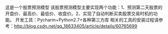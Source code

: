 这是一个股票预测模型
该股票预测模型主要实现两个功能：1、预测第二天股票的开盘价、最高价、最低价、收盘价。2、实现了自动判断买卖股票交易时机的功能。
开发工具：Pycharm+Python2.7+各种第三方库
相关的工具的安装过程请参考：http://blog.csdn.net/qq_16633405/article/details/60765699
